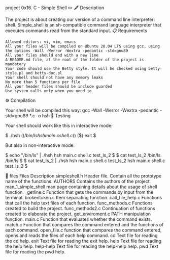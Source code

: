 project 0x16. C - Simple Shell ✏️
🖋️ Description

The project is about creating our version of a command line interpreter: shell. Simple_shell is an sh-compatible command language interpreter that executes commands read from the standard input.
📋 Requirements

    Allowed editors: vi, vim, emacs
    All your files will be compiled on Ubuntu 20.04 LTS using gcc, using the options -Wall -Werror -Wextra -pedantic -std=gnu89
    All your files should end with a new line
    A README.md file, at the root of the folder of the project is mandatory
    Your code should use the Betty style. It will be checked using betty-style.pl and betty-doc.pl
    Your shell should not have any memory leaks
    No more than 5 functions per file
    All your header files should be include guarded
    Use system calls only when you need to

⚙ Compilation

Your shell will be compiled this way: gcc -Wall -Werror -Wextra -pedantic -std=gnu89 *.c -o hsh
🧪 Testing

Your shell should work like this in interactive mode:

$ ./hsh
($) /bin/ls
hsh main.c shell.c
($)
($) exit
$

But also in non-interactive mode:

$ echo "/bin/ls" | ./hsh
hsh main.c shell.c test_ls_2
$
$ cat test_ls_2
/bin/ls
/bin/ls
$
$ cat test_ls_2 | ./hsh
hsh main.c shell.c test_ls_2
hsh main.c shell.c test_ls_2
$

📂 files
Files 	Description
simpleshell.h 	Header file. Contain all the prototype name of the functions.
AUTHORS 	Contains the authors of the project.
man_1_simple_shell 	man page containing details about the usage of shell function.
_getline.c 	Function that gets the commands by input from the terminal.
brokentoken.c 	Item separating function.
call_file_help.c 	Functions that call the help text files of each function.
func_methods.c 	Functions created to build the project.
func_methods2.c 	Continuation of functions created to elaborate the project.
get_enviroment.c 	PATH manipulation function.
main.c 	Function that evaluates whether the command exists.
match.c 	Function that compares the command entered and the functions of each command.
open_file.c 	function that compares the command entered, opens and reads the files of each help command.
cd 	Text file for reading the cd help.
exit 	Text file for reading the exit help.
help 	Text file for reading the help help.
help-help 	Text file for reading the help-help help.
pwd 	Text file for reading the pwd help.
